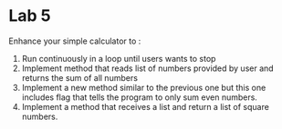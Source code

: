 # Lab 5

Enhance your simple calculator to :
1. Run continuously in a loop until users wants to stop
1. Implement method that reads list of numbers provided by user and returns the sum of all numbers
1. Implement a new method similar to the previous one but this one includes flag that tells the program to only sum even numbers.
1. Implement a method that receives a list and return a list of square numbers.
